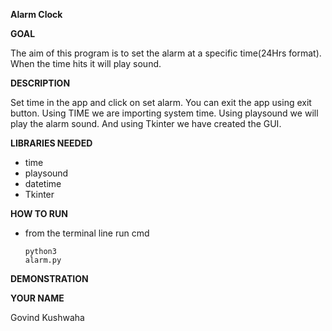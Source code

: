 **Alarm Clock**

**GOAL**

The aim of this program is to set the alarm at a specific time(24Hrs format). When the time hits it will play sound.

**DESCRIPTION**

Set time in the app and click on set alarm. You can exit the app using exit button. Using TIME we are importing system time. Using playsound we will play the alarm sound. And using Tkinter we have created the GUI.

**LIBRARIES NEEDED**

- time
- playsound
- datetime
- Tkinter

**HOW TO RUN**
- from the terminal line run cmd <pre><code>python3 alarm.py</code></pre>

**DEMONSTRATION**


**YOUR NAME**

Govind Kushwaha
